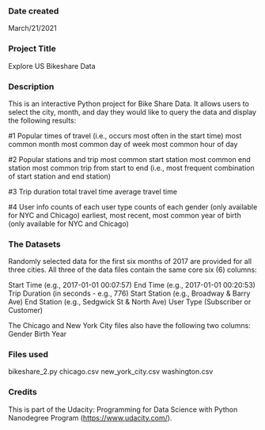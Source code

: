 ### Date created
March/21/2021

### Project Title
Explore US Bikeshare Data

### Description
This is an interactive Python project for Bike Share Data. It allows users to select the city, month, and day they would like to query the data and display the following results:

#1 Popular times of travel (i.e., occurs most often in the start time) most common month most common day of week most common hour of day

#2 Popular stations and trip most common start station most common end station most common trip from start to end (i.e., most frequent combination of start station and end station)

#3 Trip duration total travel time average travel time

#4 User info counts of each user type counts of each gender (only available for NYC and Chicago) earliest, most recent, most common year of birth (only available for NYC and Chicago)

### The Datasets
Randomly selected data for the first six months of 2017 are provided for all three cities. All three of the data files contain the same core six (6) columns:

Start Time (e.g., 2017-01-01 00:07:57) 
End Time (e.g., 2017-01-01 00:20:53) 
Trip Duration (in seconds - e.g., 776) 
Start Station (e.g., Broadway & Barry Ave) 
End Station (e.g., Sedgwick St & North Ave) 
User Type (Subscriber or Customer) 

The Chicago and New York City files also have the following two columns:
Gender 
Birth Year

### Files used
bikeshare_2.py 
chicago.csv 
new_york_city.csv 
washington.csv

### Credits
This is part of the Udacity: Programming for Data Science with Python Nanodegree Program (https://www.udacity.com/).

